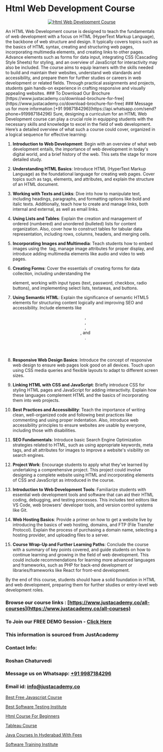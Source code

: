 # Html Web Development Course

<p align="center">
  <a href="https://justacademy.co/course-detail/html-training">
    <img src="https://justacademy.co/storage2/course_image/1676636567_course_image.webp" alt="Html Web Development Course">
  </a>
</p>
An HTML Web Development course is designed to teach the fundamentals of web development with a focus on HTML (HyperText Markup Language), the backbone of web structure and design. It typically covers topics such as the basics of HTML syntax, creating and structuring web pages, incorporating multimedia elements, and creating links to other pages. Advance elements such as forms for data input, integrating CSS (Cascading Style Sheets) for styling, and an overview of JavaScript for interactivity may also be included. The course aims to equip learners with the skills needed to build and maintain their websites, understand web standards and accessibility, and prepare them for further studies or careers in web development or related fields. Through practical assignments and projects, students gain hands-on experience in crafting responsive and visually appealing websites.
### To Download Our Brochure [https://www.justacademy.co/download-brochure-for-free](https://www.justacademy.co/download-brochure-for-free)
### Message us for more information [+91 9987184296](https://api.whatsapp.com/send?phone=919987184296)
Sure, designing a curriculum for an HTML Web Development course can play a crucial role in equipping students with the necessary skills and knowledge to excel in the field of web development. Here’s a detailed overview of what such a course could cover, organized in a logical sequence for effective learning:

1) **Introduction to Web Development**: Begin with an overview of what web development entails, the importance of web development in today's digital world, and a brief history of the web. This sets the stage for more detailed study.

2) **Understanding HTML Basics**: Introduce HTML (HyperText Markup Language) as the foundational language for creating web pages. Cover topics such as tags, elements, and attributes, and explain the structure of an HTML document.

3) **Working with Texts and Links**: Dive into how to manipulate text, including headings, paragraphs, and formatting options like bold and italic texts. Additionally, teach how to create and manage links, both internal and external, as well as email links.

4) **Using Lists and Tables**: Explain the creation and management of ordered (numbered) and unordered (bulleted) lists for content organization. Also, cover how to construct tables for tabular data representation, including rows, columns, headers, and merging cells.

5) **Incorporating Images and Multimedia**: Teach students how to embed images using the <img> tag, manage image attributes for proper display, and introduce adding multimedia elements like audio and video to web pages.

6) **Creating Forms**: Cover the essentials of creating forms for data collection, including understanding the <form> element, working with input types (text, password, checkbox, radio buttons), and implementing select lists, textareas, and buttons.

7) **Using Semantic HTML**: Explain the significance of semantic HTML5 elements for structuring content logically and improving SEO and accessibility. Include elements like <header>, <footer>, <article>, <section>, and <nav>.

8) **Responsive Web Design Basics**: Introduce the concept of responsive web design to ensure web pages look good on all devices. Touch upon using CSS media queries and flexible layouts to adapt to different screen sizes.

9) **Linking HTML with CSS and JavaScript**: Briefly introduce CSS for styling HTML pages and JavaScript for adding interactivity. Explain how these languages complement HTML and the basics of incorporating them into web projects.

10) **Best Practices and Accessibility**: Teach the importance of writing clean, well-organized code and following best practices like commenting and using proper indentation. Also, introduce web accessibility principles to ensure websites are usable by everyone, including those with disabilities.

11) **SEO Fundamentals**: Introduce basic Search Engine Optimization strategies related to HTML, such as using appropriate keywords, meta tags, and alt attributes for images to improve a website's visibility on search engines.

12) **Project Work**: Encourage students to apply what they've learned by undertaking a comprehensive project. This project could involve designing a complete website using HTML and incorporating elements of CSS and JavaScript as introduced in the course.

13) **Introduction to Web Development Tools**: Familiarize students with essential web development tools and software that can aid their HTML coding, debugging, and testing processes. This includes text editors like VS Code, web browsers' developer tools, and version control systems like Git.

14) **Web Hosting Basics**: Provide a primer on how to get a website live by introducing the basics of web hosting, domains, and FTP (File Transfer Protocol). Explain the process of purchasing a domain name, selecting a hosting provider, and uploading files to a server.

15) **Course Wrap-Up and Further Learning Paths**: Conclude the course with a summary of key points covered, and guide students on how to continue learning and growing in the field of web development. This could include recommendations for learning more advanced languages and frameworks, such as PHP for back-end development or libraries/frameworks like React for front-end development.

By the end of this course, students should have a solid foundation in HTML and web development, preparing them for further studies or entry-level web development roles.

### Browse our course links : [https://www.justacademy.co/all-courses](https://www.justacademy.co/all-courses) 
### To Join our FREE DEMO Session - [Click Here](https://www.justacademy.co/register-for-course-demo)


### This information is sourced from JustAcademy
### Contact Info:
### Roshan Chaturvedi
### Message us on Whatsapp: [+91 9987184296](https://api.whatsapp.com/send?phone=919987184296)
### Email id: [info@justacademy.co](mailto:info@justacademy.co)
                
[Best Free Javascript Course](https://www.linkedin.com/pulse/best-free-javascript-course-justacademy-chandigarh-ewf8c?trackingId=iik3%2BYPkWYJ7oeClQ2wZZA%3D%3D&lipi=urn%3Ali%3Apage%3Ad_flagship3_company_admin%3BGsnT7fdrREqkLqUmImc0GQ%3D%3D)

[Best Software Testing Institute](https://www.linkedin.com/pulse/best-software-testing-institute-justacademy-bradford-mvtde?trackingId=g7D9m7B2fnorG5UA5sr4hQ%3D%3D&lipi=urn%3Ali%3Apage%3Ad_flagship3_company_admin%3BU6qvup%2BkTG%2BWwu84oCWCCA%3D%3D)

[Html Course For Beginners](https://medium.com/@kamblerajas684/html-course-for-beginners-d1bbc3f4dc46)

[Tableau Course](https://medium.com/@negishivu99/tableau-course-35d576fb2205)

[Java Courses In Hyderabad With Fees](https://justacademyin.github.io/justacademy/java-courses-in-hyderabad-with-fees)

[Software Training Institute](https://justacademyin.github.io/justacademy/software-training-institute)

